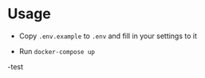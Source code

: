 # Usage

- Copy `.env.example` to `.env` and fill in your settings to it

- Run `docker-compose up`

-test

